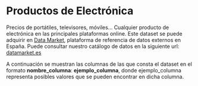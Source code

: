 # Productos de Electrónica

Precios de portátiles, televisores, móviles... Cualquier producto de electrónica en las principales plataformas online. Este dataset se puede adquirir en [Data Market](https://datamarket.es/#productos-de-electronica-dataset), plataforma de referencia de datos externos en España. Puede consultar nuestro catálogo de datos en la siguiente url: [datamarket.es](https://datamarket.es/)

A continuación se muestran las columnas de las que consta el dataset en el formato __nombre_columna__: __ejemplo_columna__, donde ejemplo_columna representa posibles valores que se pueden encontrar en dicha columna.
